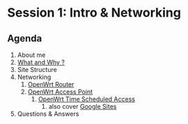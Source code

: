 # Session 1: Intro & Networking

## Agenda

1. About me
2. [What and Why ?](../index.md)
3. Site Structure
4. Networking
    1. [OpenWrt Router](../topics/openwrt_router/README.md)
    2. [OpenWrt Access Point](../topics/openwrt_access_point/README.md)
        1. [OpenWrt Time Scheduled Access](../topics/openwrt_time_scheduled_access/README.md)
            1. also cover [Google Sites](../topics/google_sites/README.md)
5. Questions & Answers
